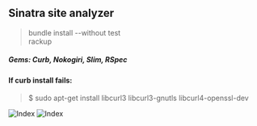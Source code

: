 ## Sinatra site analyzer
>bundle install --without test  
rackup

##### Gems: Curb, Nokogiri, Slim, RSpec
#### If curb install fails: 
> $ sudo apt-get install libcurl3 libcurl3-gnutls libcurl4-openssl-dev  

![Index](http://i61.tinypic.com/2cf9y7p.png)
![Index](http://i59.tinypic.com/30277va.png)
